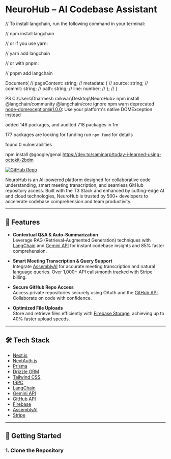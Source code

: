 # NeuroHub – AI Codebase Assistant





// To install langchain, run the following command in your terminal:

// npm install langchain

// or if you use yarn:

// yarn add langchain

// or with pnpm:

// pnpm add langchain




Document{
//     pageContent: string;
//     metadata: {
//         source: string;
//         commit: string;
//         path: string;
//         line: number;
//     };
// }


PS C:\Users\Dharmesh raikwar\Desktop\NeuroHub> npm install @langchain/community @langchain/core ignore
npm warn deprecated node-domexception@1.0.0: Use your platform's native DOMException instead

added 146 packages, and audited 718 packages in 1m

177 packages are looking for funding
  run `npm fund` for details

found 0 vulnerabilities


npm install @google/genai
https://dev.to/saminarp/today-i-learned-using-octokit-2bdm

[![GitHub Repo](https://img.shields.io/badge/GitHub-NeuroHub-blue?logo=github)](https://github.com/Dharnesh67/NeuroHub)

NeuroHub is an AI-powered platform designed for collaborative code understanding, smart meeting transcription, and seamless GitHub repository access. Built with the T3 Stack and enhanced by cutting-edge AI and cloud technologies, NeuroHub is trusted by 500+ developers to accelerate codebase comprehension and team productivity.

---

## 🚀 Features

- **Contextual Q&A & Auto-Summarization**  
  Leverage RAG (Retrieval-Augmented Generation) techniques with [LangChain](https://python.langchain.com/) and [Gemini API](https://ai.google.dev/gemini-api) for instant codebase insights and 85% faster comprehension.

- **Smart Meeting Transcription & Query Support**  
  Integrate [AssemblyAI](https://www.assemblyai.com/) for accurate meeting transcription and natural language queries. Over 1,000+ API calls/month tracked with Stripe billing.

- **Secure GitHub Repo Access**  
  Access private repositories securely using OAuth and the [GitHub API](https://docs.github.com/en/rest). Collaborate on code with confidence.

- **Optimized File Uploads**  
  Store and retrieve files efficiently with [Firebase Storage](https://firebase.google.com/docs/storage), achieving up to 40% faster upload speeds.

---

## 🛠️ Tech Stack

- [Next.js](https://nextjs.org)
- [NextAuth.js](https://next-auth.js.org)
- [Prisma](https://prisma.io)
- [Drizzle ORM](https://orm.drizzle.team)
- [Tailwind CSS](https://tailwindcss.com)
- [tRPC](https://trpc.io)
- [LangChain](https://python.langchain.com/)
- [Gemini API](https://ai.google.dev/gemini-api)
- [GitHub API](https://docs.github.com/en/rest)
- [Firebase](https://firebase.google.com/)
- [AssemblyAI](https://www.assemblyai.com/)
- [Stripe](https://stripe.com)

---

## 🏁 Getting Started

### 1. Clone the Repository
